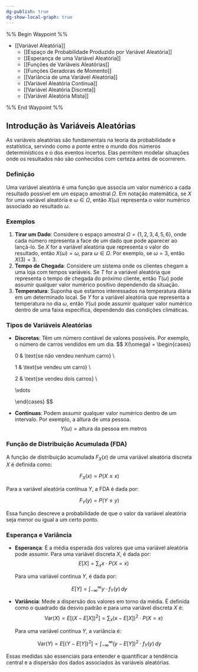 ```yaml
---
dg-publish: true
dg-show-local-graph: true
---
```


%% Begin Waypoint %%

- [[Variável Aleatória]]
	- [[Espaço de Probabilidade Produzido por Variável Aleatória]]
	- [[Esperança de uma Variável Aleatória]]
	- [[Funções de Variáveis Aleatórias]]
	- [[Funções Geradoras de Momento]]
	- [[Variância de uma Variável Aleatória]]
	- [[Variável Aleatória Contínua]]
	- [[Variável Aleatória Discreta]]
	- [[Variável Aleatória Mista]]

%% End Waypoint %%

## Introdução às Variáveis Aleatórias

As variáveis aleatórias são fundamentais na teoria da probabilidade e estatística, servindo como a ponte entre o mundo dos números determinísticos e o dos eventos incertos. Elas permitem modelar situações onde os resultados não são conhecidos com certeza antes de ocorrerem.

### Definição

Uma variável aleatória é uma função que associa um valor numérico a cada resultado possível em um espaço amostral $\Omega$. Em notação matemática, se $X$ for uma variável aleatória e $\omega \in \Omega$, então $X(\omega)$ representa o valor numérico associado ao resultado $\omega$.

### Exemplos

1. **Tirar um Dado**: Considere o espaço amostral $\Omega = \{1, 2, 3, 4, 5, 6\}$, onde cada número representa a face de um dado que pode aparecer ao lançá-lo. Se $X$ for a variável aleatória que representa o valor do resultado, então $X(\omega) = \omega$, para $\omega \in \Omega$. Por exemplo, se $\omega = 3$, então $X(3) = 3$.
2. **Tempo de Chegada**: Considere um sistema onde os clientes chegam a uma loja com tempos variáveis. Se $T$ for a variável aleatória que representa o tempo de chegada do próximo cliente, então $T(\omega)$ pode assumir qualquer valor numérico positivo dependendo da situação.
3. **Temperatura**: Suponha que estamos interessados na temperatura diária em um determinado local. Se $Y$ for a variável aleatória que representa a temperatura no dia $\omega$, então $Y(\omega)$ pode assumir qualquer valor numérico dentro de uma faixa específica, dependendo das condições climáticas.

### Tipos de Variáveis Aleatórias

- **Discretas**: Têm um número contável de valores possíveis. Por exemplo, o número de carros vendidos em um dia.
$$
X(\omega) = \begin{cases}

  0 & \text{se não vendeu nenhum carro} \\

  1 & \text{se vendeu um carro} \\

  2 & \text{se vendeu dois carros} \\

  \vdots

  \end{cases}
$$
- **Contínuas**: Podem assumir qualquer valor numérico dentro de um intervalo. Por exemplo, a altura de uma pessoa.
$$
Y(\omega) = \text{altura da pessoa em metros}
$$

### Função de Distribuição Acumulada (FDA)

A função de distribuição acumulada $F_X(x)$ de uma variável aleatória discreta $X$ é definida como:

$$
F_X(x) = P(X \leq x)
$$

Para a variável aleatória contínua $Y$, a FDA é dada por:

$$
F_Y(y) = P(Y \leq y)
$$

Essa função descreve a probabilidade de que o valor da variável aleatória seja menor ou igual a um certo ponto.

### Esperança e Variância

- **Esperança**: É a média esperada dos valores que uma variável aleatória pode assumir. Para uma variável discreta $X$, é dada por:
$$
E[X] = \sum_{x} x \cdot P(X = x)
$$

  Para uma variável contínua $Y$, é dada por:

$$
E[Y] = \int_{-\infty}^{\infty} y \cdot f_Y(y) \, dy
$$
- **Variância**: Mede a dispersão dos valores em torno da média. É definida como o quadrado da desvio padrão e para uma variável discreta $X$ é:
$$
\text{Var}(X) = E[(X - E[X])^2] = \sum_{x} (x - E[X])^2 \cdot P(X = x)
$$

  Para uma variável contínua $Y$, a variância é:

$$
\text{Var}(Y) = E[(Y - E[Y])^2] = \int_{-\infty}^{\infty} (y - E[Y])^2 \cdot f_Y(y) \, dy
$$

Essas medidas são essenciais para entender e quantificar a tendência central e a dispersão dos dados associados às variáveis aleatórias.
